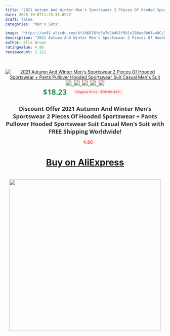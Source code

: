 ```yaml
---
title: "2021 Autumn And Winter Men's Sportswear 2 Pieces Of Hooded Sportswear + Pants Pullover Hooded Sportswear Suit Casual Men's Suit"
date: 2020-10-6T11:25:36.892Z
draft: false
categories: "Men's Sets"

image: "https://ae01.alicdn.com/kf/H6876fd3a7d2b491f991e288ae6b01a48C/2021-Autumn-And-Winter-Men-s-Sportswear-2-Pieces-Of-Hooded-Sportswear-Pants-Pullover-Hooded-Sportswear.jpg"
description: "2021 Autumn And Winter Men's Sportswear 2 Pieces Of Hooded Sportswear + Pants Pullover Hooded Sportswear Suit Casual Men's Suit"
author: Ella Brown
ratingvalue: 4.86
reviewcount: 2.111
---
```

<br>
<div style="text-align: center;">
<a href="https://s.click.aliexpress.com/e/_A5vs1R" target="_blank" rel="nofollow noopener noreferrer"><img alt="2021 Autumn And Winter Men's Sportswear 2 Pieces Of Hooded Sportswear + Pants Pullover Hooded Sportswear Suit Casual Men's Suit" class="magnifier-image" src="https://ae01.alicdn.com/kf/H6876fd3a7d2b491f991e288ae6b01a48C/2021-Autumn-And-Winter-Men-s-Sportswear-2-Pieces-Of-Hooded-Sportswear-Pants-Pullover-Hooded-Sportswear.jpg_640x640.jpg">
<br>
<img style="border:1px solid salmon" src="https://ae01.alicdn.com/kf/H6876fd3a7d2b491f991e288ae6b01a48C/2021-Autumn-And-Winter-Men-s-Sportswear-2-Pieces-Of-Hooded-Sportswear-Pants-Pullover-Hooded-Sportswear.jpg_120x120.jpg">&nbsp;&nbsp;<img style="border:1px solid salmon" src="https://ae01.alicdn.com/kf/Hbe68bc46822444fbb2e852872a0c66f3y/2021-Autumn-And-Winter-Men-s-Sportswear-2-Pieces-Of-Hooded-Sportswear-Pants-Pullover-Hooded-Sportswear.jpg_120x120.jpg">&nbsp;&nbsp;<img style="border:1px solid salmon" src="https://ae01.alicdn.com/kf/H0145b45647e54b0bbce1647bb323f548x/2021-Autumn-And-Winter-Men-s-Sportswear-2-Pieces-Of-Hooded-Sportswear-Pants-Pullover-Hooded-Sportswear.jpg_120x120.jpg">&nbsp;&nbsp;<img style="border:1px solid salmon" src="https://ae01.alicdn.com/kf/Ha14dceff2cec48d688daae02f8e977f6l/2021-Autumn-And-Winter-Men-s-Sportswear-2-Pieces-Of-Hooded-Sportswear-Pants-Pullover-Hooded-Sportswear.jpg_120x120.jpg">&nbsp;&nbsp;<img style="border:1px solid salmon" src="https://ae01.alicdn.com/kf/H2af44f4c992846eba9fce57608803b59M/2021-Autumn-And-Winter-Men-s-Sportswear-2-Pieces-Of-Hooded-Sportswear-Pants-Pullover-Hooded-Sportswear.jpg_120x120.jpg"></a></div><br0>
<div style="text-align: center;"><span style="background-color: white; border: 0px; box-sizing: border-box; color: seagreen; display: inline-block; font-family: &quot;open sans&quot; , &quot;arial&quot; , &quot;helvetica&quot; , sans-serif , &quot;heiti&quot;; font-size: 24px; font-stretch: inherit; font-weight: 700; line-height: inherit; margin: 0px 10px 0px 0px; padding: 0px; vertical-align: middle;">$18.23 </span>
<span style="background: rgb(255 , 241 , 241); border-radius: 3px; border: 0px; box-sizing: border-box; color: #ff4747; display: inline-block; font-family: inherit; font-size: 12px; font-stretch: inherit; font-style: inherit; font-variant: inherit; font-weight: 600; line-height: inherit; margin: 0px; padding: 2px 5px; transform: scale(0.9); vertical-align: middle;">Original Price : <b style="text-decoration: line-through;">$32.55 </b> 44%&nbsp;&nbsp;</span></div>
<h1 style="color: #333333; display: inline-block; font-family: &quot;open sans&quot; , &quot;arial&quot; , &quot;helvetica&quot; , sans-serif , &quot;heiti&quot;; font-size: 18px; font-stretch: inherit; font-weight: 700; text-align: center;">Discount Offer 2021 Autumn And Winter Men's Sportswear 2 Pieces Of Hooded Sportswear + Pants Pullover Hooded Sportswear Suit Casual Men's Suit with FREE Shipping Worldwide!</h1>
<div style="color: #ff4747; text-align: center;">
<img src="https://4.bp.blogspot.com/-M0ZcTcb-5uY/XleCXlxnR4I/AAAAAAAAAEc/OrjgMkXV1oMQFaCRZj5HQwOCBcu3w1FegCPcBGAYYCw/s1600/star.png" style="height: 15px;">&nbsp;<b>4.86</b></div>
<div class="button_cont" align="center"><a class="buynow_a" href="https://s.click.aliexpress.com/e/_A5vs1R" target="_blank" rel="nofollow noopener noreferrer"><H1>Buy on AliExpress</H1></a></div><br>
<div class="separator" style="clear: both; text-align: center;">
<img src="https://lh3.googleusercontent.com/-pTy5HemUv9M/XlePHvY0dAI/AAAAAAAAAE4/0nX5iRUoIWY8eMW9Dpxeirr157OZliDIgCLcBGAsYHQ/s1600/badge.gif" width="480">
</div>
